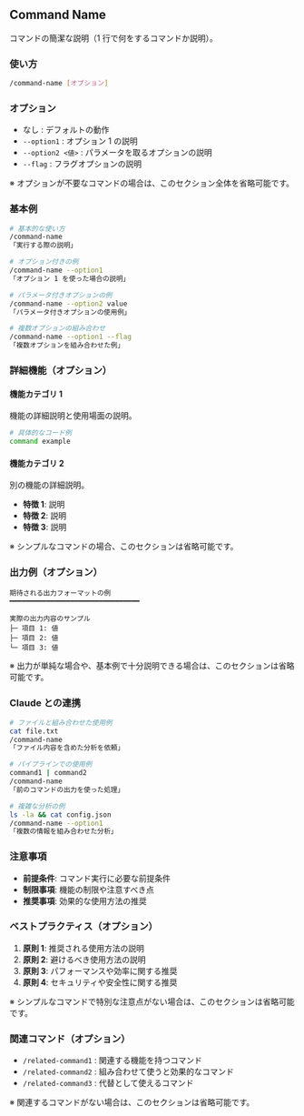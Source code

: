## Command Name

コマンドの簡潔な説明（1 行で何をするコマンドか説明）。

<!-- 
テンプレート使用時の注意:
- 必須セクション: タイトル、説明、使い方、基本例、Claude との連携、注意事項
- オプションセクション: オプション、詳細機能、出力例、ベストプラクティス、関連コマンド
- コマンドの複雑さに応じて必要なセクションのみを使用してください
-->

### 使い方

```bash
/command-name [オプション]
```

### オプション

- なし : デフォルトの動作
- `--option1` : オプション 1 の説明
- `--option2 <値>` : パラメータを取るオプションの説明
- `--flag` : フラグオプションの説明

※ オプションが不要なコマンドの場合は、このセクション全体を省略可能です。

### 基本例

```bash
# 基本的な使い方
/command-name
「実行する際の説明」

# オプション付きの例
/command-name --option1
「オプション 1 を使った場合の説明」

# パラメータ付きオプションの例
/command-name --option2 value
「パラメータ付きオプションの使用例」

# 複数オプションの組み合わせ
/command-name --option1 --flag
「複数オプションを組み合わせた例」
```

### 詳細機能（オプション）

#### 機能カテゴリ 1

機能の詳細説明と使用場面の説明。

```bash
# 具体的なコード例
command example
```

#### 機能カテゴリ 2

別の機能の詳細説明。

- **特徴 1**: 説明
- **特徴 2**: 説明
- **特徴 3**: 説明

※ シンプルなコマンドの場合、このセクションは省略可能です。

### 出力例（オプション）

```
期待される出力フォーマットの例
━━━━━━━━━━━━━━━━━━━━━━━━━━━━━━━━

実際の出力内容のサンプル
├─ 項目 1: 値
├─ 項目 2: 値
└─ 項目 3: 値
```

※ 出力が単純な場合や、基本例で十分説明できる場合は、このセクションは省略可能です。

### Claude との連携

```bash
# ファイルと組み合わせた使用例
cat file.txt
/command-name
「ファイル内容を含めた分析を依頼」

# パイプラインでの使用例
command1 | command2
/command-name
「前のコマンドの出力を使った処理」

# 複雑な分析の例
ls -la && cat config.json
/command-name --option1
「複数の情報を組み合わせた分析」
```

### 注意事項

- **前提条件**: コマンド実行に必要な前提条件
- **制限事項**: 機能の制限や注意すべき点
- **推奨事項**: 効果的な使用方法の推奨

### ベストプラクティス（オプション）

1. **原則 1**: 推奨される使用方法の説明
2. **原則 2**: 避けるべき使用方法の説明
3. **原則 3**: パフォーマンスや効率に関する推奨
4. **原則 4**: セキュリティや安全性に関する推奨

※ シンプルなコマンドで特別な注意点がない場合は、このセクションは省略可能です。

### 関連コマンド（オプション）

- `/related-command1` : 関連する機能を持つコマンド
- `/related-command2` : 組み合わせて使うと効果的なコマンド
- `/related-command3` : 代替として使えるコマンド

※ 関連するコマンドがない場合は、このセクションは省略可能です。
